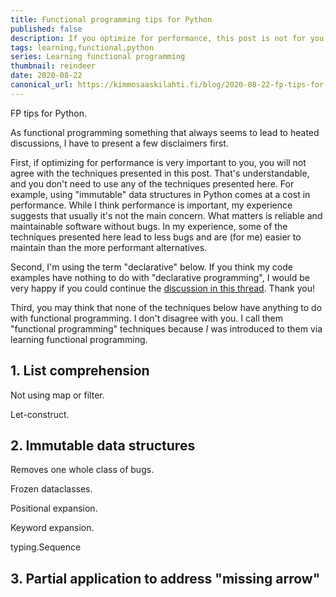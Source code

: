 ```yaml
---
title: Functional programming tips for Python
published: false
description: If you optimize for performance, this post is not for you
tags: learning,functional,python
series: Learning functional programming
thumbnail: reindeer
date: 2020-08-22
canonical_url: https://kimmosaaskilahti.fi/blog/2020-08-22-fp-tips-for-python/
---
```


FP tips for Python.

As functional programming something that always seems to lead to heated discussions, I have to present a few disclaimers first.

First, if optimizing for performance is very important to you, you will not agree with the techniques presented in this post. That's understandable, and you don't need to use any of the techniques presented here. For example, using "immutable" data structures in Python comes at a cost in performance. While I think performance is important, my experience suggests that usually it's not the main concern. What matters is reliable and maintainable software without bugs. In my experience, some of the techniques presented here lead to less bugs and are (for me) easier to maintain than the more performant alternatives.

Second, I'm using the term "declarative" below. If you think my code examples have nothing to do with "declarative programming", I would be very happy if you could continue the [discussion in this thread](https://dev.to/pentacular/comment/131h1). Thank you!

Third, you may think that none of the techniques below have anything to do with functional programming. I don't disagree with you. I call them "functional programming" techniques because _I_ was introduced to them via learning functional programming.

## 1. List comprehension

Not using map or filter.

Let-construct.

## 2. Immutable data structures

Removes one whole class of bugs.

Frozen dataclasses.

Positional expansion.

Keyword expansion.

typing.Sequence

## 3. Partial application to address "missing arrow"
